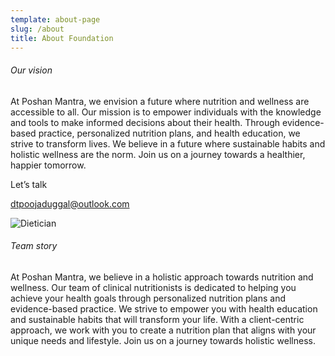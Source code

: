 ```yaml
---
template: about-page
slug: /about
title: About Foundation
---
```

###### Our vision

At Poshan Mantra, we envision a future where nutrition and wellness are accessible to all. Our mission is to empower individuals with the knowledge and tools to make informed decisions about their health. Through evidence-based practice, personalized nutrition plans, and health education, we strive to transform lives. We believe in a future where sustainable habits and holistic wellness are the norm. Join us on a journey towards a healthier, happier tomorrow.

Let’s talk

dtpoojaduggal@outlook.com

![Dietician](/assets/dietitian.webp "Dietician Team")

###### Team story

At Poshan Mantra, we believe in a holistic approach towards nutrition and wellness. Our team of clinical nutritionists is dedicated to helping you achieve your health goals through personalized nutrition plans and evidence-based practice. We strive to empower you with health education and sustainable habits that will transform your life. With a client-centric approach, we work with you to create a nutrition plan that aligns with your unique needs and lifestyle. Join us on a journey towards holistic wellness.